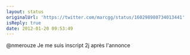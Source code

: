 ```yaml
---
layout: status
originalUrl: 'https://twitter.com/marcgg/status/160298980734013441'
isReply: true
date: 2012-01-20 09:53:49
---
```


@nmerouze Je me suis inscript 2j après l'annonce
